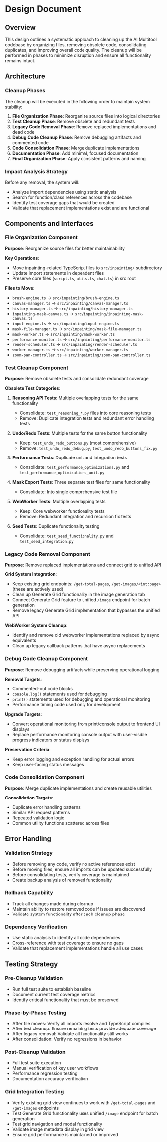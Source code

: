 # Design Document

## Overview

This design outlines a systematic approach to cleaning up the AI Multitool codebase by organizing files, removing obsolete code, consolidating duplicates, and improving overall code quality. The cleanup will be performed in phases to minimize disruption and ensure all functionality remains intact.

## Architecture

### Cleanup Phases

The cleanup will be executed in the following order to maintain system stability:

1. **File Organization Phase**: Reorganize source files into logical directories
2. **Test Cleanup Phase**: Remove obsolete and redundant tests
3. **Legacy Code Removal Phase**: Remove replaced implementations and dead code
4. **Debug Code Cleanup Phase**: Remove debugging artifacts and commented code
5. **Code Consolidation Phase**: Merge duplicate implementations
6. **Documentation Phase**: Add minimal, focused documentation
7. **Final Organization Phase**: Apply consistent patterns and naming

### Impact Analysis Strategy

Before any removal, the system will:
- Analyze import dependencies using static analysis
- Search for function/class references across the codebase
- Identify test coverage gaps that would be created
- Validate that replacement implementations exist and are functional

## Components and Interfaces

### File Organization Component

**Purpose**: Reorganize source files for better maintainability

**Key Operations**:
- Move inpainting-related TypeScript files to `src/inpainting/` subdirectory
- Update import statements in dependent files
- Preserve core files (`script.ts`, `utils.ts`, `chat.ts`) in src root

**Files to Move**:
- `brush-engine.ts` → `src/inpainting/brush-engine.ts`
- `canvas-manager.ts` → `src/inpainting/canvas-manager.ts`
- `history-manager.ts` → `src/inpainting/history-manager.ts`
- `inpainting-mask-canvas.ts` → `src/inpainting/inpainting-mask-canvas.ts`
- `input-engine.ts` → `src/inpainting/input-engine.ts`
- `mask-file-manager.ts` → `src/inpainting/mask-file-manager.ts`
- `mask-worker.ts` → `src/inpainting/mask-worker.ts`
- `performance-monitor.ts` → `src/inpainting/performance-monitor.ts`
- `render-scheduler.ts` → `src/inpainting/render-scheduler.ts`
- `worker-manager.ts` → `src/inpainting/worker-manager.ts`
- `zoom-pan-controller.ts` → `src/inpainting/zoom-pan-controller.ts`

### Test Cleanup Component

**Purpose**: Remove obsolete tests and consolidate redundant coverage

**Obsolete Test Categories**:
1. **Reasoning API Tests**: Multiple overlapping tests for the same functionality
   - Consolidate: `test_reasoning_*.py` files into core reasoning tests
   - Remove: Duplicate integration tests and redundant error handling tests

2. **Undo/Redo Tests**: Multiple tests for the same button functionality
   - Keep: `test_undo_redo_buttons.py` (most comprehensive)
   - Remove: `test_undo_redo_debug.py`, `test_undo_redo_buttons_fix.py`

3. **Performance Tests**: Duplicate unit and integration tests
   - Consolidate: `test_performance_optimizations.py` and `test_performance_optimizations_unit.py`

4. **Mask Export Tests**: Three separate test files for same functionality
   - Consolidate: Into single comprehensive test file

5. **WebWorker Tests**: Multiple overlapping tests
   - Keep: Core webworker functionality tests
   - Remove: Redundant integration and recursion fix tests

6. **Seed Tests**: Duplicate functionality testing
   - Consolidate: `test_seed_functionality.py` and `test_seed_integration.py`

### Legacy Code Removal Component

**Purpose**: Remove replaced implementations and connect grid to unified API

**Grid System Integration**:
- Keep existing grid endpoints: `/get-total-pages`, `/get-images/<int:page>` (these are actively used)
- Clean up Generate Grid functionality in the image generation tab
- Connect Generate Grid feature to unified `/image` endpoint for batch generation
- Remove legacy Generate Grid implementation that bypasses the unified API

**WebWorker System Cleanup**:
- Identify and remove old webworker implementations replaced by async equivalents
- Clean up legacy callback patterns that have async replacements

### Debug Code Cleanup Component

**Purpose**: Remove debugging artifacts while preserving operational logging

**Removal Targets**:
- Commented-out code blocks
- `console.log()` statements used for debugging
- `print()` statements used for debugging and operational monitoring
- Performance timing code used only for development

**Upgrade Targets**:
- Convert operational monitoring from print/console output to frontend UI displays
- Replace performance monitoring console output with user-visible progress indicators or status displays

**Preservation Criteria**:
- Keep error logging and exception handling for actual errors
- Keep user-facing status messages

### Code Consolidation Component

**Purpose**: Merge duplicate implementations and create reusable utilities

**Consolidation Targets**:
- Duplicate error handling patterns
- Similar API request patterns
- Repeated validation logic
- Common utility functions scattered across files



## Error Handling

### Validation Strategy
- Before removing any code, verify no active references exist
- Before moving files, ensure all imports can be updated successfully
- Before consolidating tests, verify coverage is maintained
- Create backup analysis of removed functionality

### Rollback Capability
- Track all changes made during cleanup
- Maintain ability to restore removed code if issues are discovered
- Validate system functionality after each cleanup phase

### Dependency Verification
- Use static analysis to identify all code dependencies
- Cross-reference with test coverage to ensure no gaps
- Validate that replacement implementations handle all use cases

## Testing Strategy

### Pre-Cleanup Validation
- Run full test suite to establish baseline
- Document current test coverage metrics
- Identify critical functionality that must be preserved

### Phase-by-Phase Testing
- After file moves: Verify all imports resolve and TypeScript compiles
- After test cleanup: Ensure remaining tests provide adequate coverage
- After legacy removal: Validate all functionality still works
- After consolidation: Verify no regressions in behavior

### Post-Cleanup Validation
- Full test suite execution
- Manual verification of key user workflows
- Performance regression testing
- Documentation accuracy verification

### Grid Integration Testing
- Verify existing grid view continues to work with `/get-total-pages` and `/get-images` endpoints
- Test Generate Grid functionality uses unified `/image` endpoint for batch generation
- Test grid navigation and modal functionality
- Validate image metadata display in grid view
- Ensure grid performance is maintained or improved